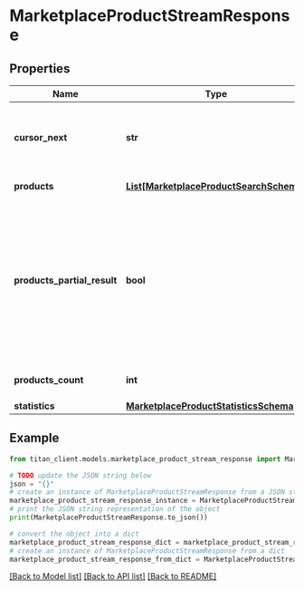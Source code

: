 # MarketplaceProductStreamResponse


## Properties

Name | Type | Description | Notes
------------ | ------------- | ------------- | -------------
**cursor_next** | **str** | Stream position identifier to continue scrolling from. | [optional] 
**products** | [**List[MarketplaceProductSearchSchema]**](MarketplaceProductSearchSchema.md) | List of &#x60;Products&#x60;. | [optional] 
**products_partial_result** | **bool** | Indicates whether response contains partial result. It could be in case when request took too long and was terminated by timeout. | [optional] 
**products_count** | **int** | Count of matched resources. | 
**statistics** | [**MarketplaceProductStatisticsSchema**](MarketplaceProductStatisticsSchema.md) |  | [optional] 

## Example

```python
from titan_client.models.marketplace_product_stream_response import MarketplaceProductStreamResponse

# TODO update the JSON string below
json = "{}"
# create an instance of MarketplaceProductStreamResponse from a JSON string
marketplace_product_stream_response_instance = MarketplaceProductStreamResponse.from_json(json)
# print the JSON string representation of the object
print(MarketplaceProductStreamResponse.to_json())

# convert the object into a dict
marketplace_product_stream_response_dict = marketplace_product_stream_response_instance.to_dict()
# create an instance of MarketplaceProductStreamResponse from a dict
marketplace_product_stream_response_from_dict = MarketplaceProductStreamResponse.from_dict(marketplace_product_stream_response_dict)
```
[[Back to Model list]](../README.md#documentation-for-models) [[Back to API list]](../README.md#documentation-for-api-endpoints) [[Back to README]](../README.md)


